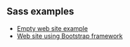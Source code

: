 ## Sass examples

- [Empty web site example](https://github.com/jzena/sass-bootstrap/tree/master/web-site)
- [Web site using Bootstrap framework](https://github.com/jzena/sass-bootstrap/tree/master/web-site-bootstrap)
